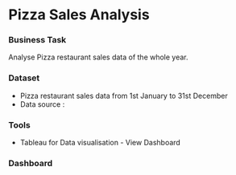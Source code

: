 # Pizza Sales Analysis




### Business Task

Analyse Pizza restaurant sales data of the whole year.


### Dataset

- Pizza restaurant sales data from 1st January to 31st December
- Data source : 


### Tools 

* Tableau for Data visualisation - View Dashboard


### Dashboard



